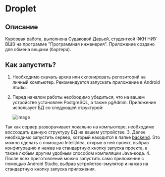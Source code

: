 # Droplet
## Описание
Курсовая работа, выполнена Судаковой Дарьей, студенткой ФКН НИУ ВШЭ на программе "Программная инженерия". Приложение создано для обмена вещами (бартера).
## Как запустить?
1. Необходимо скачать архив или склонировать репозиторий на личный компьютер. Рекомендуется запускать приложение в Android Studio. 
2. Перед началом работы необходимо убедиться, что на вашем устройстве установлен PostgreSQL, а также pgAdmin. Приложение использует БД со следующей структурой:

   ![image](https://github.com/daryasan/DropletBarterApp/assets/72216853/818c6958-eda7-4ce5-abfd-ad53f1b9cbef)

Так как сервер разворачивает локально на компьютере, необходимо воссоздать данную структуру БД на вашем устройстве.
3. Далее необходимо запустить сервер, который находится в папке [backend](backend). Это можно сделать с помощью IntelijIdea, открыв в ней проект, выбрав конфигурацию и нажав на стандартную кнопку запуска проекта, а также любым другим удобным способом компиляции Java-кода.
4. После всех приготовлений можно запустить само приложение с помощью Android Studio, выбрав устройство-эмулятор и нажав на стандартную кнопку запуска приложения.
